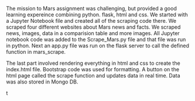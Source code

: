 The mission to Mars assignment was challenging, but provided a good learning expereince combining python. flask, html and css. 
We started with a Jupyter Notebook file and created all of the scraping code there. We scraped four different websites about Mars news and facts. We scraped news, images, data in a comparision table and more images.
All Jupyter notebook code was added to the Scrape_Mars.py file and that file was run in python. Next an app.py file was run on the flask server to call the defined function in mars_scrape.

The last part involved rendering everything in html and css to create the index.html file. Bootstrap code was used for formatting. 
A button on the html page called the scrape function and updates data in real time. 
Data was also stored in Mongo DB.



t

